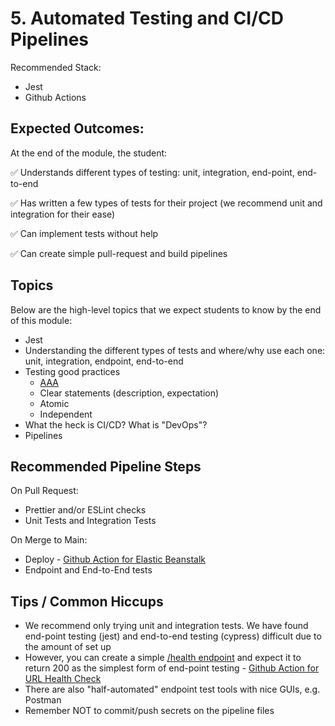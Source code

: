 ---
---

# 5. Automated Testing and CI/CD Pipelines

Recommended Stack:
- Jest
- Github Actions

## Expected Outcomes:
At the end of the module, the student:

✅ Understands different types of testing: unit, integration, end-point, end-to-end

✅ Has written a few types of tests for their project (we recommend unit and integration for their ease)

✅ Can implement tests without help

✅ Can create simple pull-request and build pipelines

## Topics
Below are the high-level topics that we expect students to know by the end of this module:

- Jest
- Understanding the different types of tests and where/why use each one: unit, integration, endpoint, end-to-end
- Testing good practices
    - [AAA](https://automationpanda.com/2020/07/07/arrange-act-assert-a-pattern-for-writing-good-tests/)
    - Clear statements (description, expectation)
    - Atomic
    - Independent
- What the heck is CI/CD? What is "DevOps"?
- Pipelines

## Recommended Pipeline Steps

On Pull Request:
- Prettier and/or ESLint checks
- Unit Tests and Integration Tests

On Merge to Main:
- Deploy - [Github Action for Elastic Beanstalk](https://github.com/marketplace/actions/beanstalk-deploy)
- Endpoint and End-to-End tests

## Tips / Common Hiccups
- We recommend only trying unit and integration tests. We have found end-point testing (jest) and end-to-end testing (cypress) difficult due to the amount of set up
- However, you can create a simple [/health endpoint](https://testfully.io/blog/api-health-check-monitoring/) and expect it to return 200 as the simplest form of end-point testing - [Github Action for URL Health Check](https://github.com/marketplace/actions/url-health-check)
- There are also "half-automated" endpoint test tools with nice GUIs, e.g. Postman
- Remember NOT to commit/push secrets on the pipeline files